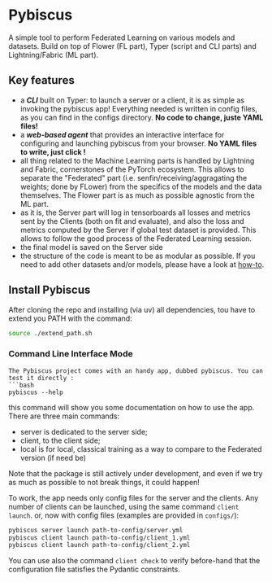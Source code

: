 
# Pybiscus

A simple tool to perform Federated Learning on various models and datasets. Build on top of Flower (FL part), Typer (script and CLI parts) and Lightning/Fabric (ML part).


## Key features

* a ***CLI*** built on Typer: to launch a server or a client, it is as simple as invoking the pybiscus app! Everything needed is written in config files, as you can find in the configs directory. **No code to change, juste YAML files!**
* a ***web-based agent*** that provides an interactive interface for configuring and launching pybiscus from your browser. **No YAML files to write, just click !**
* all thing related to the Machine Learning parts is handled by Lightning and Fabric, cornerstones of the PyTorch ecosystem. This allows to separate the "Federated" part (i.e. senfin/receiving/aggragating the weights; done by FLower) from the specifics of the models and the data themselves. The Flower part is as much as possible agnostic from the ML part.
* as it is, the Server part will log in tensorboards all losses and metrics sent by the Clients (both on fit and evaluate), and also the loss and metrics computed by the Server if global test dataset is provided. This allows to follow the good process of the Federated Learning session.
* the final model is saved on the Server side
* the structure of the code is meant to be as modular as possible. If you need to add other datasets and/or models, please have a look at [how-to](how-to.md).

## Install Pybiscus
After cloning the repo and installing (via uv) all dependencies, tou have to extend you PATH with the command:
```bash
source ./extend_path.sh
```

### Command Line Interface Mode
```
The Pybiscus project comes with an handy app, dubbed pybiscus. You can test it directly :
```bash
pybiscus --help
```

this command will show you some documentation on how to use the app. There are three main commands:
 - server is dedicated to the server side;
 - client, to the client side;
 - local is for local, classical training as a way to compare to the Federated version (if need be)

Note that the package is still actively under development, and even if we try as much as possible to not break things, it could happen!

To work, the app needs only config files for the server and the clients. Any number of clients can be launched, using the same command `client launch`.
or, now with config files (examples are provided in `configs/`):
```bash
pybiscus server launch path-to-config/server.yml
pybiscus client launch path-to-config/client_1.yml
pybiscus client launch path-to-config/client_2.yml
```

You can use also the command `client check` to verify before-hand that the configuration file satisfies the Pydantic constraints.
